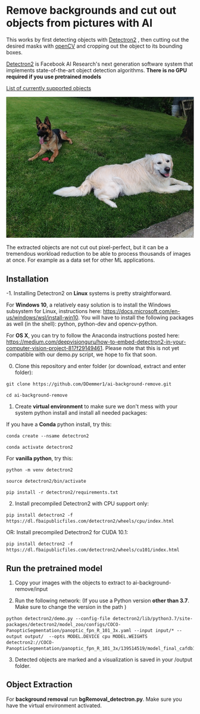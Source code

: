 # Remove backgrounds and cut out objects from pictures with AI

This works by first detecting objects with [Detectron2](https://github.com/facebookresearch/detectron2) , then cutting out the desired masks with [openCV](https://opencv-python-tutroals.readthedocs.io/en/latest/py_tutorials/py_setup/py_intro/py_intro.html#intro) and cropping out the object to its bounding boxes.

[Detectron2](https://github.com/facebookresearch/detectron2) is Facebook AI Research's next generation software system that implements state-of-the-art object detection algorithms. **There is no GPU required if you use pretrained models**
 
[List of currently supported objects](https://github.com/DDemmer1/ai-background-remove/blob/master/supported_objects.txt)

<p align="center">
  <img src="dog_animation.gif"/>
</p>

The extracted objects are not cut out pixel-perfect, but it can be a tremendous workload reduction to be able to process thousands of images at once. For example as a data set for other ML applications. 

## Installation

-1. Installing Detectron2 on **Linux** systems is pretty straightforward. 

For **Windows 10**, a relatively easy solution is to install the Windows subsystem for Linux, instructions here: https://docs.microsoft.com/en-us/windows/wsl/install-win10. You will have to install the following packages as well (in the shell): python, python-dev and opencv-python.

For **OS X**, you can try to follow the Anaconda instructions posted here: https://medium.com/deepvisionguru/how-to-embed-detectron2-in-your-computer-vision-project-817f29149461. Please note that this is not yet compatible with our demo.py script, we hope to fix that soon.

0. Clone this repository and enter folder (or download, extract and enter folder):
```
git clone https://github.com/DDemmer1/ai-background-remove.git
```
```
cd ai-background-remove
```
1. Create **virtual environment** to make sure we don't mess with your system python install and install all needed packages:

If you have a **Conda** python install, try this:
```
conda create --nsame detectron2
```
```
conda activate detectron2
```


For **vanilla python**, try this:
```
python -m venv detectron2
```
```
source detectron2/bin/activate
```
```
pip install -r detectron2/requirements.txt
```
2. Install precompiled Detectron2 with CPU support only:
```
pip install detectron2 -f https://dl.fbaipublicfiles.com/detectron2/wheels/cpu/index.html
```
OR: Install precompiled Detectron2 for CUDA 10.1:
```
pip install detectron2 -f https://dl.fbaipublicfiles.com/detectron2/wheels/cu101/index.html
```  

## Run the pretrained model

1. Copy your images with the objects to extract to ai-background-remove/input

2. Run the following network: 
(If you use a Python version **other than 3.7**. Make sure to change the version in the path )


```
python detectron2/demo.py --config-file detectron2/lib/python3.7/site-packages/detectron2/model_zoo/configs/COCO-PanopticSegmentation/panoptic_fpn_R_101_3x.yaml --input input/* --output output/  --opts MODEL.DEVICE cpu MODEL.WEIGHTS detectron2://COCO-PanopticSegmentation/panoptic_fpn_R_101_3x/139514519/model_final_cafdb1.pkl
```

3. Detected objects are marked and a visualization is saved in your /output folder. 


## Object Extraction

For **background removal** run **bgRemoval_detectron.py**. Make sure you have the virtual environment activated.
